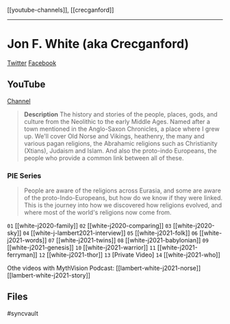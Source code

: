[[youtube-channels]], [[crecganford]]

---

# Jon F. White (aka Crecganford)

[Twitter](https://twitter.com/crecganford)
[Facebook](https://www.facebook.com/crecganford)

## YouTube
[Channel](https://www.youtube.com/channel/UChhMB_J0kz8eBJECy4d5uSQ)

> **Description**
> The history and stories of the people, places, gods, and culture from the Neolithic to the early Middle Ages. Named after a town mentioned in the Anglo-Saxon Chronicles, a place where I grew up. We'll cover Old Norse and Vikings, heathenry, the many and various pagan religions, the Abrahamic religions such as Christianity (Xtians), Judaism and Islam. And also the proto-indo Europeans, the people who provide a common link between all of these.

### PIE Series
> People are aware of the religions across Eurasia, and some are aware of the proto-Indo-Europeans, but how do we know if they were linked. This is the journey into how we discovered how religions evolved, and where most of the world's religions now come from. 

`01` [[white-j2020-family]]
`02` [[white-j2020-comparing]]
`03` [[white-j2020-sky]]
`04` [[white-j-lambert2021-interview]]
`05` [[white-j2021-folk]]
`06` [[white-j2021-words]]
`07` [[white-j2021-twins]]
`08` [[white-j2021-babylonian]]
`09` [[white-j2021-genesis]]
`10` [[white-j2021-warrior]]
`11` [[white-j2021-ferryman]]
`12` [[white-j2021-thor]]
`13` [Private Video]
`14` [[white-j2021-who]]

Othe videos with MythVision Podcast:
[[lambert-white-j2021-norse]]
[[lambert-white-j2021-story]]

## Files
#syncvault 